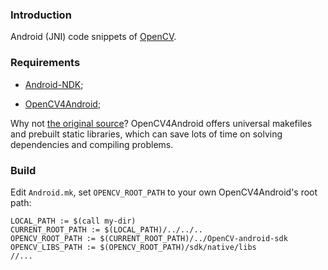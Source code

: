 ### Introduction

Android (JNI) code snippets of [OpenCV][1].

### Requirements

* [Android-NDK][2];

* [OpenCV4Android][3];

Why not [the original source][4]? OpenCV4Android offers universal makefiles and prebuilt static libraries, which can save lots of time on solving dependencies and compiling problems.

### Build

Edit `Android.mk`, set `OPENCV_ROOT_PATH` to your own OpenCV4Android's root path:

```shell
LOCAL_PATH := $(call my-dir)
CURRENT_ROOT_PATH := $(LOCAL_PATH)/../../..
OPENCV_ROOT_PATH := $(CURRENT_ROOT_PATH)/../OpenCV-android-sdk
OPENCV_LIBS_PATH := $(OPENCV_ROOT_PATH)/sdk/native/libs
//...
```

[1]: http://opencv.org/
[2]: http://developer.android.com/tools/sdk/ndk/index.html
[3]: http://docs.opencv.org/2.4/doc/tutorials/introduction/android_binary_package/O4A_SDK.html
[4]: https://github.com/Itseez/opencv
